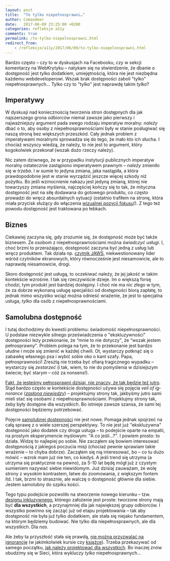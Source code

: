 ```yaml
---
layout: post
title:  "To tylko niepełnosprawni…"
author: Comandeer
date:   2017-06-09 23:25:00 +0200
categories: refleksje a11y
comments: true
permalink: /to-tylko-niepelnosprawni.html
redirect_from:
    - /refleksje/a11y/2017/06/09/to-tylko-niepelnosprawni.html
---
```


Bardzo często – czy to w dyskusjach na Facebooku, czy w sekcji komentarzy na WebKrytyku – natykam się na stwierdzenie, że dbanie o dostępność jest tylko dodatkiem, umiejętnością, która nie jest niezbędna każdemu webdeveloperowi. Wszak brak dostępności zaboli "tylko" niepełnosprawnych… Tylko czy to "tylko" jest naprawdę takim _tylko_?

## Imperatywy

W dyskusji nad koniecznością tworzenia stron dostępnych dla jak najszerszego grona odbiorców niemal zawsze jako pierwszy i najważniejszy argument pada swego rodzaju imperatyw moralny: _należy_ dbać o to, aby osoby z niepełnosprawnościami były w stanie posługiwać się naszą stroną bez większych przeszkód. Cały jednak problem z imperatywami moralnymi sprowadza się do tego, że mało kto ich słucha. I chociaż wszyscy wiedzą, że należy, to nie jest to argument, który kogokolwiek przekonał (wszak dużo rzeczy należy).

Nic zatem dziwnego, że w przypadku instytucji publicznych imperatyw moralny ostatecznie zastąpiono imperatywem prawnym – _należy_ zmieniło się w _trzeba_. I w sumie to jedyna zmiana, jaka nastąpiła, a która prawdopodobnie jest w stanie wyrządzić jeszcze więcej szkody niż pożytku. Bo jeśli wzmocnienie nakazu jest jedyną zmianą, której nie towarzyszy zmiana myślenia, najczęściej kończy się to tak, że mityczna dostępność jest na siłę dodawana do gotowego produktu, co często prowadzi do wręcz absurdalnych sytuacji (ostatnio trafiłem na stronę, która miała przycisk służący do włączenia [wizualnej pozycji fokusu](http://outlinenone.com/)!). Z tego też powodu dostępność jest traktowana po łebkach.

## Biznes

Ciekawiej zaczyna się, gdy zrozumie się, że dostępność może być także biznesem. Że osobom z niepełnosprawnościami można _świadczyć usługi_. I, choć brzmi to przerażająco, dostępność zaczyna być jedną z usług lub wręcz produktem. Tak działa np. [czytnik JAWS](http://www.freedomscientific.com/Products/Blindness/JAWS), niekwestionowany lider wśród czytników ekranowych, który równocześnie jest niesamowicie, ale to naprawdę niesamowicie, drogi.

Skoro dostępność jest usługą, to oczekiwać należy, że jej jakość w takim kontekście wzrośnie. I tak się rzeczywiście dzieje. Im o większą forsę chodzi, tym produkt jest bardziej dostępny. I choć nie ma nic złego w tym, że za dobrze wykonaną usługę specjaliści od dostępności biorą zapłatę, to jednak mimo wszystko wciąż można odnieść wrażenie, że jest to specjalna usługa, _tylko_ dla osób z niepełnosprawnościami.

## Samolubna dostępność

I tutaj dochodzimy do kwestii problemu: świadomość niepełnosprawności. U podstaw niezwykle silnego przeświadczenia o "ekskluzywności" dostępności leży przekonanie, że <q>mnie to nie dotyczy</q>, że <q>wszak jestem pełnosprawny</q>. Problem polega na tym, że to przekonanie jest bardzo ułudne i może się zmienić w każdej chwili. Ot, wystarczy potknąć się o zabawkę własnego psa i wybić sobie oko o kant szafy. Papa, pełnosprawności! Zresztą nie trzeba być ofiarą tragicznego wypadku – wystarczy się _zestarzeć_ (i tak, wiem, to nie do pomyślenia w dzisiejszym świecie; być starym – cóż za nonsens!).

[Fakt, że jesteśmy pełnosprawni dzisiaj, nie znaczy, że tak będzie też jutro](https://blog.marvelapp.com/the-veil-of-ignorance/). Stąd bardzo często w kontekście dostępności używa się pojęcia <i lang="en">veil of ignorance</i> ([<i>zasłona niewiedzy</i>](https://pl.wikipedia.org/wiki/Zas%C5%82ona_niewiedzy)) – projektujmy strony tak, jakbyśmy jutro sami mieli stać się osobami z niepełnosprawnościami. Projektujmy strony tak, żeby były dostępne dla wszystkich. Bo istnieje zawsze szansa, że sami tej dostępności będziemy potrzebować.

Pojęcie [samolubnej dostępności](http://adrianroselli.com/2017/03/selfish-accessibility-slides-from-talk-at-government-digital-service.html) nie jest nowe. Pomaga jednak spojrzeć na całą sprawę z o wiele szerszej perspektywy. To nie jest już "ekskluzywna" dostępność jako dodatek czy droga usługa – to podejście oparte na empatii, na prostym eksperymencie myślowym: <q>A co jeśli…?</q>. I powiem prosto: to działa. Widzę to najlepiej po sobie. Nie zacząłem się bowiem interesować dostępnością z jakiegoś poczucia misji (chociaż pewnie sprawiam takie wrażenie – to chyba dobrze). Zacząłem się nią interesować, bo – co tu dużo mówić – wzrok mam już nie ten, co kiedyś. A jeśli trend się utrzyma (a utrzyma się praktycznie na pewno), za 5-10 lat będę mógł już z czystym sumieniem nazywać siebie niewidomym. Już dzisiaj zauważam, że wolę strony z wysokim kontrastem, łatwe do zoomowania, z większym fontem itd. I tak, brzmi to strasznie, ale walczę o dostępność głównie dla siebie. Jestem samolubny do szpiku kości.

Tego typu podejście pozwoliło na stworzenie nowego kierunku – tzw. [designu inkluzywnego](https://24ways.org/2016/what-the-heck-is-inclusive-design/), którego założenie jest proste: tworzone strony mają być **dla wszystkich**, a przynajmniej dla jak największej grupy odbiorców. I wszystko powinno się zacząć już od etapu projektowania – tak aby dostępność nie była już tylko dodatkiem, ale stała się niejako fundamentem, na którym będziemy budować. Nie tylko dla niepełnosprawnych, ale dla wszystkich. Dla _nas_.

Ale żeby ta przyszłość stała się prawdą, [nie można przyzwalać na  ignorancję](https://blog.comandeer.pl/refleksje/daj-sie-poznac-2017/2017/04/14/mam-nierowno-pod-sufitem.html) (w jakimkolwiek kursie czy [książce](https://www.webkrytyk.pl/category/krytyka/ksiazki/)). Trzeba przekazywać od samego początku, [jak należy projektować dla wszystkich](http://inclusivedesignprinciples.org/). Bo inaczej znów obudzimy się w Sieci, która wykluczy _tylko_ niepełnosprawnych…

